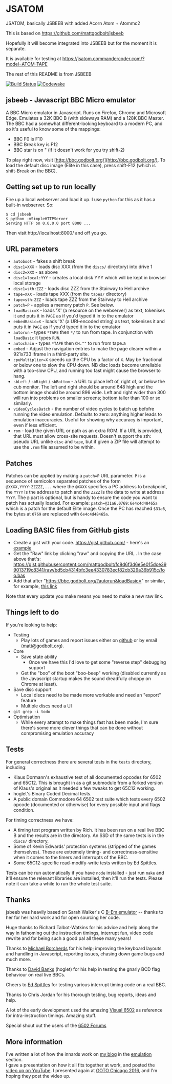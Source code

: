 # JSATOM
JSATOM, basically JSBEEB with added Acorn Atom + Atommc2

This is based on https://github.com/mattgodbolt/jsbeeb

Hopefully it will become integrated into JSBEEB but for the moment it is separate.

It is available for testing at https://jsatom.commandercoder.com/?model=ATOM-TAPE

The rest of this README is from JSBEEB


[![Build Status](https://travis-ci.org/mattgodbolt/jsbeeb.svg?branch=master)](https://travis-ci.org/mattgodbolt/jsbeeb)
[![Codewake](https://www.codewake.com/badges/ask_question_flat_square.svg)](https://www.codewake.com/p/jsbeeb)

jsbeeb - Javascript BBC Micro emulator
--------------------------------------

A BBC Micro emulator in Javascript.  Runs on Firefox, Chrome and Microsoft Edge. Emulates a 32K BBC B (with sideways RAM)
and a 128K BBC Master. The BBC had a somewhat different-looking keyboard to a modern PC, and so it's useful to 
know some of the mappings:

* BBC F0 is F10
* BBC Break key is F12
* BBC star is on " (if it doesn't work for you try shift-2)

To play right now, visit [http://bbc.godbolt.org/](http://bbc.godbolt.org/). To load the default disc image (Elite in
this case), press shift-F12 (which is shift-Break on the BBC).

Getting set up to run locally
-----------------------------

Fire up a local webserver and load it up.  I use `python` for this as it has a built-in webserver. So:

    $ cd jsbeeb
    $ python -mSimpleHTTPServer
    Serving HTTP on 0.0.0.0 port 8000 ...

Then visit http://localhost:8000/ and off you go.

URL parameters
--------------

* `autoboot` - fakes a shift break
* `disc1=XXX` - loads disc XXX (from the `discs/` directory) into drive 1
* `disc2=XXX` - as above
* `disc1=local:YYY` - creates a local disk YYY which will be kept in browser local storage
* `disc1=sth:ZZZ` - loads disc ZZZ from the Stairway to Hell archive
* `tape=XXX` - loads tape XXX (from the `tapes/` directory)
* `tape=sth:ZZZ` - loads tape ZZZ from the Stairway to Hell archive
* `patch=P` - applies a memory patch `P`. See below.
* `loadBasic=X` - loads 'X' (a resource on the webserver) as text, tokenises it and puts it in `PAGE` as if you'd typed it in to the emulator
* `embedBasic=X` - loads 'X' (a URI-encoded string) as text, tokenises it and puts it in `PAGE` as if you'd typed it in to the emulator
* `autorun` - types `*TAPE` then `*/` to run from tape. In conjunction with `loadBasic` it types `RUN`.
* `autochain` - types `*TAPE` then `CH.""` to run from tape.a
* `embed` - Adjust the navigation entries to make the page clearer within a 921x733 iframe in a third-party site.
* `cpuMultiplier=X` speeds up the CPU by a factor of `X`. May be fractional or below one to slow the CPU down. NB disc loads become unreliable with a too-slow CPU, and running too fast might cause the browser to hang.
* `sbLeft` / `sbRight` / `sbBottom` - a URL to place left of, right of, or below the cub monitor. The left and right should be around 648 high and the bottom image should be around 896 wide. Left and right wider than 300 will run into problems on smaller screens; bottom taller than 100 or so similarly.
* `videoCyclesBatch` - the number of video cycles to batch up befofre running the video emulation. Defaults to zero: anything higher leads to emulation inaccuracies. Useful for showing why accuracy is important, even if less efficient.
* `rom` - load the given URL or path as an extra ROM. If a URL is provided, that URL must allow cross-site requests. Doesn't support the sth: pseudo URL unlike `disc` and `tape`, but if given a ZIP file will attempt to use the `.rom` file assumed to be within.

Patches
-------
Patches can be applied by making a `patch=P` URL parameter.  `P` is a sequence of semicolon separated patches of the form `@XXXX,YYYY:ZZZZZ,...` where the `@XXXX` specifies a PC address to breakpoint, the `YYYY` is the address to patch and the `ZZZZ` is the data to write at address `YYYY`. The `@` part is optional, but is handy to ensure the code you want to patch has actually loaded. For example: `patch=@31a6,0769:6e4c4d48465a` which is a patch for the default Elite image. Once the PC has reached `$31a6`, the bytes at `0769` are replaced with `6e4c4d48465a`.

Loading BASIC files from GitHub gists
----
* Create a gist with your code. https://gist.github.com/ - here's an [example](https://gist.github.com/mattgodbolt/fc8d6f3d6e5e015dce399013719c8341)
* Get the "Raw" link by clicking "raw" and copying the URL . In the case above that's: https://gist.githubusercontent.com/mattgodbolt/fc8d6f3d6e5e015dce399013719c8341/raw/bd5cb4314bfc3ee4330783ecf82cb329a36b915c/foo.bas
* Add that after "https://bbc.godbolt.org/?autorun&loadBasic=" or similar, for example, [this link](https://bbc.godbolt.org/?loadBasic=https://gist.githubusercontent.com/mattgodbolt/fc8d6f3d6e5e015dce399013719c8341/raw/bd5cb4314bfc3ee4330783ecf82cb329a36b915c/foo.bas&autorun)

Note that every update you make means you need to make a new raw link.

Things left to do
----

If you're looking to help:

* Testing
  * Play lots of games and report issues either on [github](https://github.com/mattgodbolt/jsbeeb/issues) or by email (matt@godbolt.org).
* Core
  * Save state ability
    * Once we have this I'd love to get some "reverse step" debugging support
  * Get the "boo" of the boot "boo-beep" working (disabled currently as the Javascript startup makes the sound dreadfully
    choppy on Chrome at least).
* Save disc support
  * Local discs need to be made more workable and need an "export" feature
  * Multiple discs need a UI
* `git grep -i todo`
* Optimisation
  * While every attempt to make things fast has been made, I'm sure there's some more clever things that can be done without
    compromising emulation accuracy
  
Tests
-----

For general correctness there are several tests in the `tests` directory, including:

* Klaus Dormann's exhaustive test of all documented opcodes for 6502 and 65C12. 
  This is brought in as a git submodule from a forked version of Klaus's original as it needed
  a few tweaks to get 65C12 working.
* hoglet's Binary Coded Decimal tests.
* A public domain Commodore 64 6502 test suite which tests every 6502 opcode (documented or
  otherwise) for every possible input and flags condition.

For timing correctness we have:

* A timing test program written by Rich.  It has been run on a real live BBC B and
  the results are in the directory.  An SSD of the same tests is in the `discs/` directory.
* Some of Kevin Edwards' protection systems (stripped of the games themselves). These are extremely
  timing- and correctness-sensitive when it comes to the timers and interrupts of the BBC.
* Some 65C12-specific read-modify-write tests written by Ed Spittles.

Tests can be run automatically if you have `node` installed - just run `make` and it'll ensure the relevant libraries are installed, then it'll run the tests.
Please note it can take a while to run the whole test suite.

Thanks
------

jsbeeb was heavily based on Sarah Walker's C [B-Em emulator](http://b-em.bbcmicro.com/) -- thanks to her for her hard work and for open sourcing her code. 

Huge thanks to Richard Talbot-Watkins for his advice and help along the way in fathoming out the instruction timings, interrupt fun,
video code rewrite and for being such a good pal all these many years!

Thanks to [Michael Borcherds](https://twitter.com/mike_geogebra) for his help; improving the keyboard layouts and handling in Javascript, reporting issues, chasing down
game bugs and much more.

Thanks to [David Banks](https://github.com/hoglet67) (hoglet) for his help in testing the gnarly BCD flag behaviour on real live BBCs.

Cheers to [Ed Spittles](https://github.com/BigEd) for testing various interrupt timing code on a real BBC.

Thanks to Chris Jordan for his thorough testing, bug reports, ideas and help.

A lot of the early development used the amazing [Visual 6502](http://visual6502.org/) as reference for intra-instruction timings. Amazing stuff.

Special shout out the users of the [6502 Forums](http://forum.6502.org/)

More information
----------------

I've written a lot of how the innards work on [my blog](http://xania.org) in the [emulation](http://xania.org/Emulation-archive) section.  
I gave a presentation on how it all fits together at work, and posted the [video up on YouTube](https://www.youtube.com/watch?v=37jyHQT7fXQ). 
I presented again at [GOTO Chicago 2016](http://gotocon.com/chicago-2016/presentation/Emulating%20a%206502%20system%20in%20Javascript), and I'm
hoping they post the video up.
